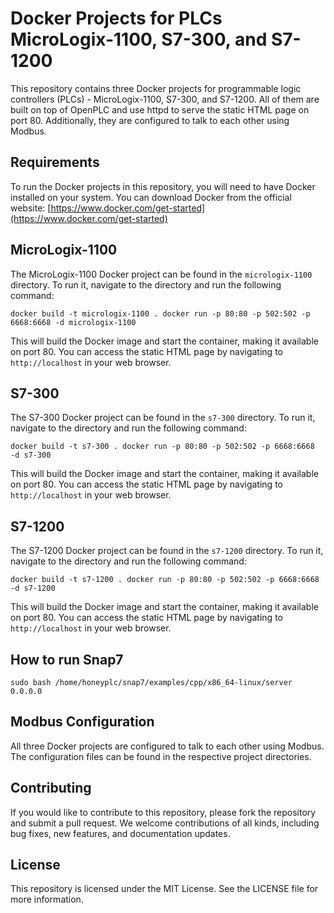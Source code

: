 
# Docker Projects for PLCs MicroLogix-1100, S7-300, and S7-1200

This repository contains three Docker projects for programmable logic controllers (PLCs) - MicroLogix-1100, S7-300, and S7-1200. All of them are built on top of OpenPLC and use httpd to serve the static HTML page on port 80. Additionally, they are configured to talk to each other using Modbus.

## Requirements

To run the Docker projects in this repository, you will need to have Docker installed on your system. You can download Docker from the official website: [https://www.docker.com/get-started](https://www.docker.com/get-started)

## MicroLogix-1100

The MicroLogix-1100 Docker project can be found in the `micrologix-1100` directory. To run it, navigate to the directory and run the following command:


`docker build -t micrologix-1100 .
docker run -p 80:80 -p 502:502 -p 6668:6668 -d micrologix-1100` 

This will build the Docker image and start the container, making it available on port 80. You can access the static HTML page by navigating to `http://localhost` in your web browser.

## S7-300

The S7-300 Docker project can be found in the `s7-300` directory. To run it, navigate to the directory and run the following command:


`docker build -t s7-300 .
docker run -p 80:80 -p 502:502 -p 6668:6668  -d s7-300` 

This will build the Docker image and start the container, making it available on port 80. You can access the static HTML page by navigating to `http://localhost` in your web browser.

## S7-1200

The S7-1200 Docker project can be found in the `s7-1200` directory. To run it, navigate to the directory and run the following command:


`docker build -t s7-1200 .
docker run -p 80:80 -p 502:502 -p 6668:6668  -d s7-1200` 

This will build the Docker image and start the container, making it available on port 80. You can access the static HTML page by navigating to `http://localhost` in your web browser.

## How to run Snap7
`
sudo bash /home/honeyplc/snap7/examples/cpp/x86_64-linux/server 0.0.0.0 
`
## Modbus Configuration

All three Docker projects are configured to talk to each other using Modbus. The configuration files can be found in the respective project directories.

## Contributing

If you would like to contribute to this repository, please fork the repository and submit a pull request. We welcome contributions of all kinds, including bug fixes, new features, and documentation updates.

## License

This repository is licensed under the MIT License. See the LICENSE file for more information.